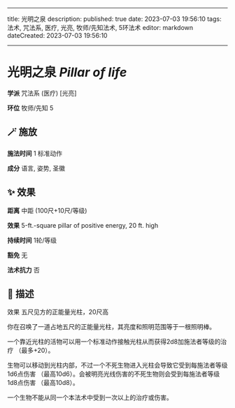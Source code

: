 
---
title: 光明之泉
description: 
published: true
date: 2023-07-03 19:56:10
tags: 法术, 咒法系, 医疗, 光亮, 牧师/先知法术, 5环法术
editor: markdown
dateCreated: 2023-07-03 19:56:10

---

# **光明之泉** *Pillar of life*

**学派** 咒法系 (医疗) \[光亮\] 

**环位** 牧师/先知 5

## 🪄 施放

**施法时间** 1 标准动作

**成分** 语言, 姿势, 圣徽

## ✨ 效果  

**距离** 中距 (100尺+10尺/等级) 

**效果** 5-ft.-square pillar of positive energy, 20 ft. high 

**持续时间** 1轮/等级 

**豁免** 无

**法术抗力** 否

## 📖 描述

效果              五尺见方的正能量光柱，20尺高

你在召唤了一道占地五尺的正能量光柱，其亮度和照明范围等于一根照明棒。

一个靠近光柱的活物可以用一个标准动作接触光柱从而获得2d8加施法者等级的治疗 （最多+20）。

生物可以移动到光柱内部，不过一个不死生物进入光柱会导致它受到每施法者等级1d6点伤害 （最高10d6）。会被明亮光线伤害的不死生物则会受到每施法者等级1d8点伤害 （最高10d8）。

一个生物不能从同一个本法术中受到一次以上的治疗或伤害。
    